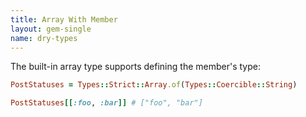 ```yaml
---
title: Array With Member
layout: gem-single
name: dry-types
---
```


The built-in array type supports defining the member's type:

``` ruby
PostStatuses = Types::Strict::Array.of(Types::Coercible::String)

PostStatuses[[:foo, :bar]] # ["foo", "bar"]
```
